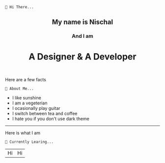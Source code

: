 `👋 Hi There...` 
<div align="center">
<h2>My name is Nischal</h2>
<h3>And I am </h3>
<h1>A Designer & A Developer</h1> 
</div>
<br>
<p>Here are a few facts</p>

`👦 About Me...`
- I like sunshine
- I am a vegeterian 
- I ocasionally play guitar
- I switch between tea and coffee
- I hate you if you don't use dark theme
<hr/>
<p>Here is what I am </p>

`📖 Currently Learing...`
<table width="100%" borderradius="2em">
    <tr>
        <td>Hi</td>
        <td>Hi</td>
    </tr>
</table>
